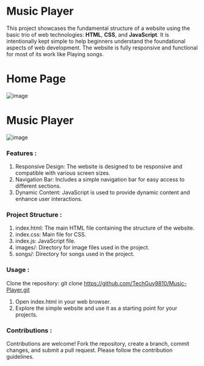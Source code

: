 # **Music Player**
This project showcases the fundamental structure of a website using the basic trio of web technologies: **HTML**, **CSS**, and **JavaScript**. It is intentionally kept simple to help beginners understand the foundational aspects of web development.
The website is fully responsive and functional for most of its work like Playing songs.

# Home Page
![image](https://github.com/TechGuy9810/Music-Player/assets/140731793/80778591-2980-42a0-b17a-312ff8bad80a)

# Music Player
![image](https://github.com/TechGuy9810/Music-Player/assets/140731793/bff8e3ed-794a-4070-ae4a-fb1e6d89c4d5)

### Features :
1. Responsive Design: The website is designed to be responsive and compatible with various screen sizes.
2. Navigation Bar: Includes a simple navigation bar for easy access to different sections.
3. Dynamic Content: JavaScript is used to provide dynamic content and enhance user interactions.

### Project Structure :
1. index.html: The main HTML file containing the structure of the website.
2. index.css: Main file for CSS.
3. index.js: JavaScript file.
4. images/: Directory for image files used in the project.
5. songs/: Directory for songs used in the project.

### Usage :
Clone the repository: git clone https://github.com/TechGuy9810/Music-Player.git
1. Open index.html in your web browser.
2. Explore the simple website and use it as a starting point for your projects.

### Contributions : 
Contributions are welcome! Fork the repository, create a branch, commit changes, and submit a pull request. Please follow the contribution guidelines.

